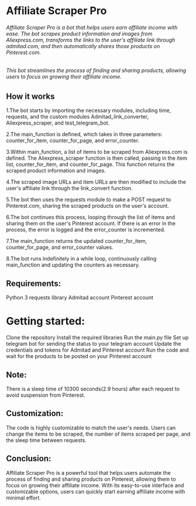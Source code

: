# Affiliate Scraper Pro

###### Affiliate Scraper Pro is a bot that helps users earn affiliate income with ease. The bot scrapes product information and images from Aliexpress.com, transforms the links to the user's affiliate link through admitad.com, and then automatically shares those products on Pinterest.com.

###### This bot streamlines the process of finding and sharing products, allowing users to focus on growing their affiliate income.

## How it works
1.The bot starts by importing the necessary modules, including time, requests, and the custom modules Admitad_link_converter, Aliexpress_scraper, and test_telegram_bot.

2.The main_function is defined, which takes in three parameters: counter_for_item, counter_for_page, and error_counter.

3.Within main_function, a list of items to be scraped from Aliexpress.com is defined. The Aliexpress_scraper function is then called, passing in the item list, counter_for_item, and counter_for_page. This function returns the scraped product information and images.

4.The scraped image URLs and item URLs are then modified to include the user's affiliate link through the link_convert function.

5.The bot then uses the requests module to make a POST request to Pinterest.com, sharing the scraped products on the user's account.

6.The bot continues this process, looping through the list of items and sharing them on the user's Pinterest account. If there is an error in the process, the error is logged and the error_counter is incremented.

7.The main_function returns the updated counter_for_item, counter_for_page, and error_counter values.

8.The bot runs indefinitely in a while loop, continuously calling main_function and updating the counters as necessary.

## Requirements:
Python 3
requests library
Admitad account
Pinterest account
# Getting started:
Clone the repository
Install the required libraries
Run the main.py file
Set up telegram bot for sending the status to your telegram account
Update the credentials and tokens for Admitad and Pinterest account
Run the code and wait for the products to be posted on your Pinterest account
## Note:
There is a sleep time of 10300 seconds(2.9 hours) after each request to avoid suspension from Pinterest.
## Customization:
The code is highly customizable to match the user's needs. Users can change the items to be scraped, the number of items scraped per page, and the sleep time between requests.

## Conclusion:
Affiliate Scraper Pro is a powerful tool that helps users automate the process of finding and sharing products on Pinterest, allowing them to focus on growing their affiliate income. With its easy-to-use interface and customizable options, users can quickly start earning affiliate income with minimal effort.
